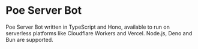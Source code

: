# Poe Server Bot

Poe Server Bot written in TypeScript and Hono, available to run on serverless platforms like Cloudflare Workers and Vercel. Node.js, Deno and Bun are supported.

